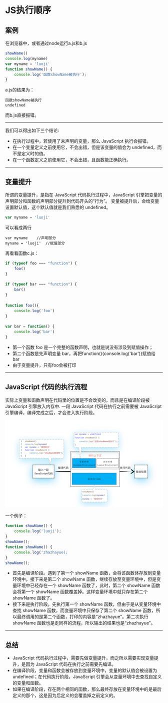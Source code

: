 # JS执行顺序

## 案例
在浏览器中，或者通过node运行a.js和b.js
```js
showName()
console.log(myname)
var myname = 'luoji'
function showName() {
    console.log('函数showName被执行');
}
```
a.js的结果为：
```
函数showName被执行
undefined
```
而b.js直接报错。

---

我们可以得出如下三个结论:
- 在执行过程中，若使用了未声明的变量，那么 JavaScript 执行会报错。
- 在一个变量定义之前使用它，不会出错，但是该变量的值会为 undefined，而不是定义时的值。
- 在一个函数定义之前使用它，不会出错，且函数能正确执行。

---

## 变量提升
所谓的变量提升，是指在 JavaScript 代码执行过程中，JavaScript 引擎把变量的声明部分和函数的声明部分提升到代码开头的“行为”。
变量被提升后，会给变量设置默认值，这个默认值就是我们熟悉的 undefined。

```js
var myname = 'luoji'
```
可以看成两行
```
var myname    //声明部分
myname = 'luoji'  //赋值部分
```
再看看函数c.js：
```js
if (typeof foo === "function") {
    foo()
}

if (typeof bar === "function") {
    bar()
}

function foo(){
    console.log('foo')
}

var bar = function() {
    console.log('bar')
}
```
- 第一个函数 foo 是一个完整的函数声明，也就是说没有涉及到赋值操作；
- 第二个函数是先声明变量 bar，再把function(){console.log('bar')}赋值给 bar
- 由于变量提升，只有foo会被打印

---

## JavaScript 代码的执行流程
实际上变量和函数声明在代码里的位置是不会改变的，而且是在编译阶段被 JavaScript 引擎放入内存中.
一段 JavaScript 代码在执行之前需要被 JavaScript 引擎编译，编译完成之后，才会进入执行阶段。

<img src="JavaScript执行流程.webp" />

一个例子：
```js
function showName() {
    console.log('luoji');
}
showName();
function showName() {
    console.log('zhazhayue);
}
showName(); 
```
- 首先是编译阶段。遇到了第一个 showName 函数，会将该函数体存放到变量环境中。接下来是第二个 showName 函数，继续存放至变量环境中，但是变量环境中已经存在一个 showName 函数了，此时，第二个 showName 函数会将第一个 showName 函数覆盖掉。这样变量环境中就只存在第二个 showName 函数了。
- 接下来是执行阶段。先执行第一个 showName 函数，但由于是从变量环境中查找 showName 函数，而变量环境中只保存了第二个 showName 函数，所以最终调用的是第二个函数，打印的内容是“zhazhayue”。第二次执行 showName 函数也是走同样的流程，所以输出的结果也是“zhazhayue”。

---

## 总结
- JavaScript 代码执行过程中，需要先做变量提升，而之所以需要实现变量提升，是因为 JavaScript 代码在执行之前需要先编译。
- 在编译阶段，变量和函数会被存放到变量环境中，变量的默认值会被设置为 undefined；在代码执行阶段，JavaScript 引擎会从变量环境中去查找自定义的变量和函数。
- 如果在编译阶段，存在两个相同的函数，那么最终存放在变量环境中的是最后定义的那个，这是因为后定义的会覆盖掉之前定义的。